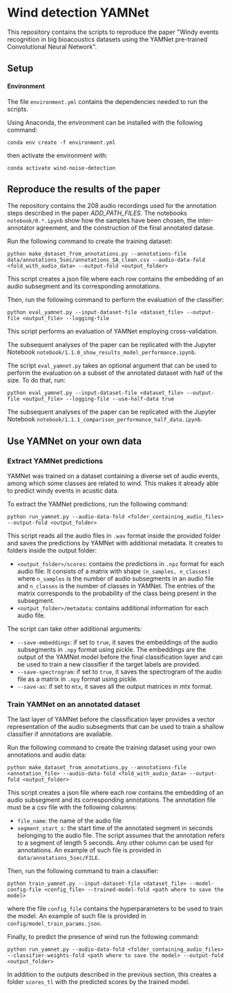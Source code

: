 # Wind detection YAMNet

This repository contains the scripts to reproduce the paper "Windy events recognition in big bioacoustics datasets using the YAMNet pre-trained Convolutional Neural Network".

## Setup

#### Environment

The file `environment.yml` contains the dependencies needed to run the scripts.

Using Anaconda, the environment can be installed with the following command:
```
conda env create -f environment.yml
```
then activate the environment with:
```
conda activate wind-noise-detection
```

## Reproduce the results of the paper

The repository contains the 208 audio recordings used for the annotation steps described in the paper _ADD_PATH_FILES_. 
The notebooks `notebook/0.*.ipynb` show how the samples have been chosen, the inter-annotator agreement, and the construction of the final annotated datase.

Run the following command to create the training dataset:
```
python make_dataset_from_annotations.py --annotations-file data/annotations_5sec/annotations_SA_clean.csv --audio-data-fold <fold_with_audio_data> --output-fold <output_folder>
```
This script creates a json file where each row contains the embedding of an audio subsegment and its corresponding annotations.

Then, run the following command to perform the evaluation of the classifier:
```
python eval_yamnet.py --input-dataset-file <dataset_file> --output-file <output_file> --logging-file
```
This script performs an evaluation of YAMNet employing cross-validation.

The subsequent analyses of the paper can be replicated with the Jupyter Notebook `notebook/1.1.0_show_results_model_performance.ipynb`.

The script `eval_yamnet.py` takes an optional argument that can be used to perform the evaluation on a subset of the annotated dataset with half of the size. 
To do that, run:
```
python eval_yamnet.py --input-dataset-file <dataset_file> --output-file <output_file> --logging-file --use-half-data true
```
The subsequent analyses of the paper can be replicated with the Jupyter Notebook `notebook/1.1.1_comparison_performance_half_data.ipynb`.

## Use YAMNet on your own data

### Extract YAMNet predictions

YAMNet was trained on a dataset containing a diverse set of audio events, among which some classes are related to wind. 
This makes it already able to predict windy events in acustic data.

To extract the YAMNet predictions, run the following command:
```
python run_yamnet.py --audio-data-fold <folder_containing_audio_files> --output-fold <output_folder>
```
This script reads all the audio files in `.wav` format inside the provided folder and saves the predictions by YAMNet with additional metadata.
It creates to folders inside the output folder:
- `<output_folder>/scores`: contains the predictions in `.npz` format for each audio file. It consists of a matrix with shape `(n_samples, n_classes)` where `n_samples` is the number of audio subsegments in an audio file and `n_classes` is the number of classes in YAMNet. The entries of the matrix corresponds to the probability of the class being present in the subsegment.
- `<output_folder>/metadata`: contains additional information for each audio file.

The script can take other additional arguments:
- `--save-embeddings`: if set to `true`, it saves the embeddings of the audio subsegments in `.npy` format using pickle. The embeddings are the output of the YAMNet model before the final classification layer and can be used to train a new classifier if the target labels are provided.
- `--save-spectrogram`: if set to `true`, it saves the spectrogram of the audio file as a matrix in `.npy` format using pickle.
- `--save-as`: if set to `mtx`, it saves all the output matrices in mtx format.

### Train YAMNet on an annotated dataset

The last layer of YAMNet before the classification layer provides a vector representation of the audio subsegments that can be used to train a shallow classifier if annotations are available.

Run the following command to create the training dataset using your own annotations and audio data:
```
python make_dataset_from_annotations.py --annotations-file <annotation_file> --audio-data-fold <fold_with_audio_data> --output-fold <output_folder>
```
This script creates a json file where each row contains the embedding of an audio subsegment and its corresponding annotations.
The annotation file must be a csv file with the following columns:
- `file_name`: the name of the audio file
- `segment_start_s`: the start time of the annotated segment in seconds belonging to the audio file. The script assumes that the annotation refers to a segment of length 5 seconds.
Any other column can be used for annotations.
An example of such file is provided in `data/annotations_5sec/FILE`.

Then, run the following command to train a classifier:
```
python train_yamnet.py --input-dataset-file <dataset_file> --model-config-file <config_file> --trained-model-fold <path where to save the model>
```
where the file `config_file` contains the hyperparameters to be used to train the model.
An example of such file is provided in `config/model_train_params.json`.

Finally, to predict the presence of wind run the following command:
```
python run_yamnet.py --audio-data-fold <folder_containing_audio_files> --classifier-weights-fold <path where to save the model> --output-fold <output_folder>
```
In addition to the outputs described in the previous section, this creates a folder `scores_tl` with the predicted scores by the trained model.




